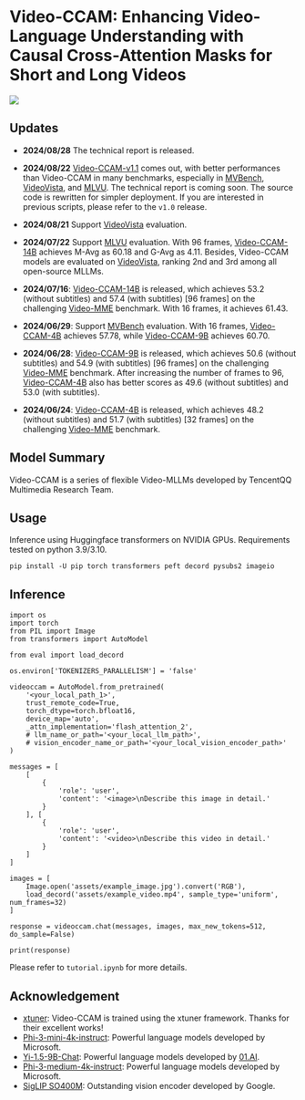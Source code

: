 # Video-CCAM: Enhancing Video-Language Understanding with Causal Cross-Attention Masks for Short and Long Videos

<a src="https://img.shields.io/badge/cs.CV-2305.06355-b31b1b?logo=arxiv&logoColor=red" href="https://arxiv.org/abs/2408.14023"> <img src="https://img.shields.io/badge/cs.CV-2408.14023-b31b1b?logo=arxiv&logoColor=red">
</a>

## Updates

- **2024/08/28** The technical report is released.

- **2024/08/22** [Video-CCAM-v1.1](https://huggingface.co/collections/JaronTHU/video-ccam-v11-66c7325edd01a54c939df48b) comes out, with better performances than Video-CCAM in many benchmarks, especially in [MVBench](https://github.com/OpenGVLab/Ask-Anything/blob/main/video_chat2/MVBENCH.md), [VideoVista](https://videovista.github.io/), and [MLVU](https://github.com/JUNJIE99/MLVU). The technical report is coming soon. The source code is rewritten for simpler deployment. If you are interested in previous scripts, please refer to the `v1.0` release.

- **2024/08/21** Support [VideoVista](https://videovista.github.io/) evaluation.

- **2024/07/22** Support [MLVU](https://github.com/JUNJIE99/MLVU) evaluation. With 96 frames, [Video-CCAM-14B](https://huggingface.co/JaronTHU/Video-CCAM-14B) achieves M-Avg as 60.18 and G-Avg as 4.11. Besides, Video-CCAM models are evaluated on [VideoVista](https://videovista.github.io/), ranking 2nd and 3rd among all open-source MLLMs.

- **2024/07/16**: [Video-CCAM-14B](https://huggingface.co/JaronTHU/Video-CCAM-14B) is released, which achieves 53.2 (without subtitles) and 57.4 (with subtitles) [96 frames] on the challenging [Video-MME](https://video-mme.github.io/home_page.html) benchmark. With 16 frames, it achieves 61.43.

- **2024/06/29**: Support [MVBench](https://github.com/OpenGVLab/Ask-Anything/blob/main/video_chat2/MVBENCH.md) evaluation. With 16 frames, [Video-CCAM-4B](https://huggingface.co/JaronTHU/Video-CCAM-4B) achieves 57.78, while [Video-CCAM-9B](https://huggingface.co/JaronTHU/Video-CCAM-9B) achieves 60.70.

- **2024/06/28**: [Video-CCAM-9B](https://huggingface.co/JaronTHU/Video-CCAM-9B) is released, which achieves 50.6 (without subtitles) and 54.9 (with subtitles) [96 frames] on the challenging [Video-MME](https://video-mme.github.io/home_page.html) benchmark. After increasing the number of frames to 96, [Video-CCAM-4B](https://huggingface.co/JaronTHU/Video-CCAM-4B) also has better scores as 49.6 (without subtitles) and 53.0 (with subtitles).

- **2024/06/24**: [Video-CCAM-4B](https://huggingface.co/JaronTHU/Video-CCAM-4B) is released, which achieves 48.2 (without subtitles) and 51.7 (with subtitles) [32 frames] on the challenging [Video-MME](https://video-mme.github.io/home_page.html) benchmark.

## Model Summary

Video-CCAM is a series of flexible Video-MLLMs developed by TencentQQ Multimedia Research Team.

## Usage

Inference using Huggingface transformers on NVIDIA GPUs. Requirements tested on python 3.9/3.10.
```
pip install -U pip torch transformers peft decord pysubs2 imageio
```

## Inference

```
import os
import torch
from PIL import Image
from transformers import AutoModel

from eval import load_decord

os.environ['TOKENIZERS_PARALLELISM'] = 'false'

videoccam = AutoModel.from_pretrained(
    '<your_local_path_1>',
    trust_remote_code=True,
    torch_dtype=torch.bfloat16,
    device_map='auto',
    _attn_implementation='flash_attention_2',
    # llm_name_or_path='<your_local_llm_path>',
    # vision_encoder_name_or_path='<your_local_vision_encoder_path>'
)

messages = [
    [
        {
            'role': 'user',
            'content': '<image>\nDescribe this image in detail.'
        }
    ], [
        {
            'role': 'user',
            'content': '<video>\nDescribe this video in detail.'
        }
    ]
]

images = [
    Image.open('assets/example_image.jpg').convert('RGB'),
    load_decord('assets/example_video.mp4', sample_type='uniform', num_frames=32)
]

response = videoccam.chat(messages, images, max_new_tokens=512, do_sample=False)

print(response)
```

Please refer to `tutorial.ipynb` for more details.

## Acknowledgement

* [xtuner](https://github.com/InternLM/xtuner): Video-CCAM is trained using the xtuner framework. Thanks for their excellent works!
* [Phi-3-mini-4k-instruct](https://huggingface.co/microsoft/Phi-3-mini-4k-instruct): Powerful language models developed by Microsoft.
* [Yi-1.5-9B-Chat](https://huggingface.co/01-ai/Yi-1.5-9B-Chat): Powerful language models developed by [01.AI](https://www.lingyiwanwu.com/).
* [Phi-3-medium-4k-instruct](https://huggingface.co/microsoft/Phi-3-medium-4k-instruct): Powerful language models developed by Microsoft.
* [SigLIP SO400M](https://huggingface.co/google/siglip-so400m-patch14-384): Outstanding vision encoder developed by Google.
